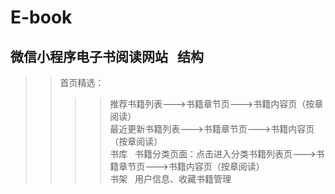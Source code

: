 # E-book
微信小程序电子书阅读网站  
结构  
--
>>首页精选：  
>>>>推荐书籍列表--->书籍章节页--->书籍内容页（按章阅读）   
>>>>最近更新书籍列表--->书籍章节页--->书籍内容页（按章阅读）  
>>书库  
>>>>书籍分类页面：点击进入分类书籍列表页--->书籍章节页--->书籍内容页（按章阅读）  
>>书架  
>>>>用户信息、收藏书籍管理
